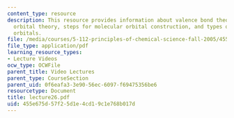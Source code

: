```yaml
---
content_type: resource
description: This resource provides information about valence bond theory vs. molecular
  orbital theory, steps for molecular orbital construction, and types of molecular
  orbitals.
file: /media/courses/5-112-principles-of-chemical-science-fall-2005/455e675d57f25d1e4cd19c1e768b017d_lecture26.pdf
file_type: application/pdf
learning_resource_types:
- Lecture Videos
ocw_type: OCWFile
parent_title: Video Lectures
parent_type: CourseSection
parent_uid: 0f6eafa3-3e90-56ec-6097-f69475356be6
resourcetype: Document
title: lecture26.pdf
uid: 455e675d-57f2-5d1e-4cd1-9c1e768b017d
---
```

